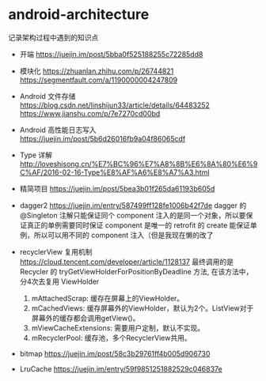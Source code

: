 # android-architecture
记录架构过程中遇到的知识点

* 开端
https://juejin.im/post/5bba0f525188255c72285dd8

* 模块化
    https://zhuanlan.zhihu.com/p/26744821
    https://segmentfault.com/a/1190000004247809

* Android 文件存储
    https://blog.csdn.net/linshijun33/article/details/64483252
    https://www.jianshu.com/p/7e7270cd00bd

* Android 高性能日志写入
    https://juejin.im/post/5b6d26016fb9a04f86065cdf


* Type 详解
    http://loveshisong.cn/%E7%BC%96%E7%A8%8B%E6%8A%80%E6%9C%AF/2016-02-16-Type%E8%AF%A6%E8%A7%A3.html


* 精简项目
    https://juejin.im/post/5bea3b01f265da61193b605d

* dagger2
    https://juejin.im/entry/587499ff128fe1006b42f7de
    dagger 的 @Singleton 注解只能保证同个 component 注入的是同一个对象，所以要保证真正的单例需要同时保证 component 是唯一的
    retrofit 的 create 能保证单例，所以可以用不同的 component 注入（但是我现在懒的改了


* recyclerView 复用机制
    https://cloud.tencent.com/developer/article/1128137
    最终调用的是 Recycler 的 tryGetViewHolderForPositionByDeadline 方法, 在该方法中，分4次去复用 ViewHolder
    1. mAttachedScrap: 缓存在屏幕上的ViewHolder。
    2. mCachedViews: 缓存屏幕外的ViewHolder，默认为2个。ListView对于屏幕外的缓存都会调用getView()。
    3. mViewCacheExtensions: 需要用户定制，默认不实现。
    4. mRecyclerPool: 缓存池，多个RecyclerView共用。
* bitmap
    https://juejin.im/post/58c3b29761ff4b005d906730

* LruCache
    https://juejin.im/entry/59f9851251882529c046837e








